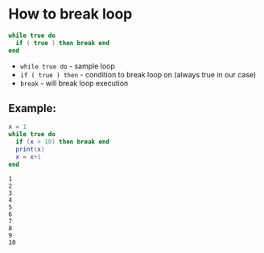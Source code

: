 # How to break loop

```lua
while true do
  if ( true ) then break end
end
```

- `while true do` - sample loop
- `if ( true ) then` - condition to break loop on (always true in our case)
- `break` - will break loop execution

## Example: 
```lua
x = 1
while true do
  if (x > 10) then break end
  print(x)
  x = x+1
end
```
```
1
2
3
4
5
6
7
8
9
10

```

